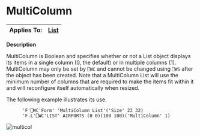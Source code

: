 




<h1 class="heading"><span class="name">MultiColumn</span></h1>

| Applies To: | [List](./list.md) |
| --- | ---  |


**Description**


MultiColumn is Boolean and specifies whether or not a List object displays its items in a single column (0, the default) or in multiple columns (1). MultiColumn may only be set by `⎕WC` and cannot be changed using `⎕WS` after the object has been created. Note that a MultiColumn List will use the minimum number of columns that are required to make the items fit within it and will reconfigure itself automatically when resized.


The following example illustrates its use.
```apl
      'F'⎕WC'Form' 'MultiColumn List'('Size' 23 32)
      'F.L'⎕WC'LIST' AIRPORTS (0 0)(100 100)('MultiColumn' 1)
```


![multicol](../img/multicol.gif)



